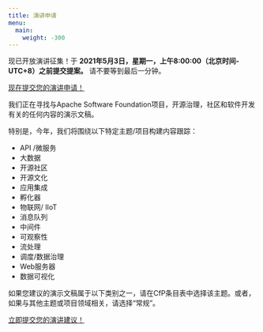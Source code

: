 ```yaml
---
title: 演讲申请
menu:
  main:
    weight: -300
---
```

现已开放演讲征集！于 **2021年5月3日，星期一，上午8:00:00（北京时间-UTC+8）之前提交提案。** 请不要等到最后一分钟。

[现在提交您的演讲申请！](https://acasia2021.jamhosted.net/)

我们正在寻找与Apache Software Foundation项目，开源治理，社区和软件开发有关的任何内容的演示文稿。

特别是，今年，我们将围绕以下特定主题/项目构建内容跟踪：

* API /微服务
* 大数据
* 开源社区
* 开源文化
* 应用集成
* 孵化器
* 物联网/ IIoT
* 消息队列
* 中间件
* 可观察性
* 流处理
* 调度/数据治理
* Web服务器
* 数据可视化

如果您建议的演示文稿属于以下类别之一，请在CfP条目表中选择该主题。或者，如果与其他主题或项目领域相关，请选择“常规”。

[立即提交您的演讲建议！](https://acah2021.jamhosted.net/)
